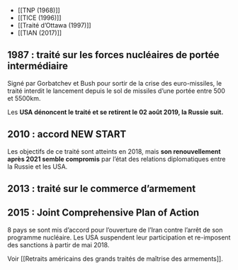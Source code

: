 - [[TNP (1968)]]
- [[TICE (1996)]]
- [[Traité d’Ottawa (1997)]]
- [[TIAN (2017)]]

## 1987 : traité sur les forces nucléaires de portée intermédiaire

Signé par Gorbatchev et Bush pour sortir de la crise des euro-missiles, le traité interdit le lancement depuis le sol de missiles d’une portée entre 500 et 5500km.

Les **USA dénoncent le traité et se retirent le 02 août 2019, la Russie suit.**



## 2010 : accord NEW START

Les objectifs de ce traité sont atteints en 2018, mais **son renouvellement après 2021 semble compromis** par l’état des relations diplomatiques entre la Russie et les USA.

## 2013 : traité sur le commerce d’armement

## 2015 : Joint Comprehensive Plan of Action

8 pays se sont mis d’accord pour l’ouverture de l’Iran contre l’arrêt de son programme nucléaire. Les USA suspendent leur participation et re-imposent des sanctions à partir de mai 2018.

Voir [[Retraits américains des grands traités de maîtrise des armements]].